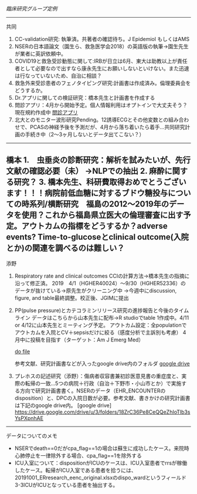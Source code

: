 *臨床研究グループ定例*

---
共同

1. CC-validation研究: 執筆済。共著者の確認待ち。J Epidemiol もしくはAMS
2. NSERの日本語論文（園生ら、救急医学会2018）の英語版の執筆→園生先生が業者に英訳依頼中。
3. COVID19と救急受診動態に関して:IRBが日立は6月、東大は助教以上が責任者として必要なので出すなら康永先生にお願いしないといけない。また迅速は行なっていないため、自治に相談？
4. 救急外来受診患者のフェノタイピング研究:計画書は作成済み。倫理委員会をどうするか。
5. Dr.アプリに関しての検証研究：橋本先生と計画書を作成する
6. 問診アプリ：4月から開始予定。個人情報利用はオプトインで大丈夫そう？現在規約作成中
   [問診アプリ](https://questionnaire.txpmedical.com/p/reservation/%E3%82%B5%E3%83%B3%E3%83%97%E3%83%AB_%E8%A9%B3%E7%B4%B0)
7. 北大とのモニター波形研究Pending。12誘導ECGとその他変数との組み合わせで、PCASの神経予後を予測だが、4月から落ち着いたら着手...共同研究計画の手続き中（2～3ヶ月しないとデータ出てこない？）

---   
橋本
1.　虫垂炎の診断研究：解析を試みたいが、先行文献の確認必要（未）
   ->NLPでの抽出
2.  麻酔に関する研究？
3. 橋本先生、科研費取得おめでとうございます！！！病院前低血糖に対するブドウ糖投与についての時系列/横断研究　福島の2012〜2019年のデータを使用？これから福島県立医大の倫理審査に出す予定。アウトカムの指標をどうするか？adverse events? Time-to-glucoseとclinical outcome(入院とか)の関連を調べるのは難しい？
---
添野

1. Respiratory rate and clinical outcomes
   CCIの計算方法→橋本先生の指摘に沿って修正済。
   2019　4/1（HGHER40024）～9/30（HGHER52336）のデータが抜けている→原先生がクリーニング中
   →今週中にdiscussion, figure, and table最終調整。校正後、JGIMに提出

2. PP(pulse pressure)とカテコラミンリリース研究の進捗報告と今後のタイムライン
   データはこちらから山本先生に配布→R studioでtable 1作成中。4/11 or 4/12に山本先生とミーティング予定。
   アウトカム設定：全populationでアウトカムを入院とCV＋sepsisだけに絞る（感度分析で主訴別も考慮）
   4月中に投稿を目指す（ターゲット：Am J Emerg Med）
   
      [do file](https://github.com/shoko-soeno/TXP_prq/blob/master/Soeno_pp.do)

      参考文献、研究計画書などが入ったgoogle drive内のフォルダ
      [google drive](https://drive.google.com/drive/folders/1QwFpGSR9nWBZvv8XK4rJGi84AKCA3CHP?usp=sharing)

3. プレホスの記述研究（添野）：傷病者収容書兼初診医意見書の重症度と、実際の転帰の一致...5つの病院＋行政（自治＋下野市・小山市とか）で実施する方向で研究計画書書く。NSERのデータ（EHR_ENCOUNTERのdisposition）と、DPCの入院日数が必要。参考文献、書きかけの研究計画書は下記のgoogle drive内。
      [google drive] https://drive.google.com/drive/u/3/folders/18ZrC36Pe8CeQQeZhIoTlb3sYsPXpnhAE

---
データについてのメモ

- NSERでdeath==0だがcpa_flag==1の場合は蘇生に成功したケース。来院時心肺停止を一律除外する場合、cpa_flag==1を除外する	
- ICU入室について：dispositionがICUのケースは、ICU入室患者でrrsが稼働したケース。転帰がICU入室である患者を拾うには、20191001_ERresearch_eenc_original.xlsxのdispo_wardというフィールド 3-3ICUがICUとなっている患者を抽出する。

